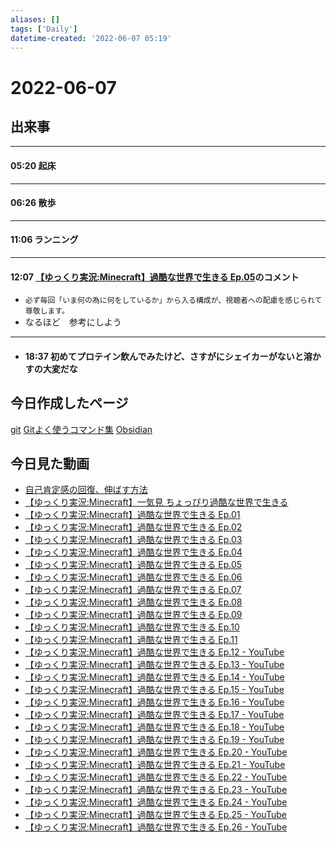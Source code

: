```yaml
---
aliases: []
tags: ['Daily']
datetime-created: '2022-06-07 05:19'
---
```

# 2022-06-07
## 出来事
---
#### 05:20 起床
---
#### 06:26 散歩
---
#### 11:06 ランニング
---
#### 12:07 [【ゆっくり実況:Minecraft】過酷な世界で生きる Ep.05](https://www.youtube.com/watch?v=prsNV-SCa98)のコメント
- `必ず毎回「いま何の為に何をしているか」から入る構成が、視聴者への配慮を感じられて尊敬します。`
- なるほど　参考にしよう
- ---
- #### 18:37 初めてプロテイン飲んでみたけど、さすがにシェイカーがないと溶かすの大変だな

## 今日作成したページ
[git](../../git.md)
[Gitよく使うコマンド集](../../git-common-commands.md)
[Obsidian](../../obsidian.md)  

## 今日見た動画
- [自己肯定感の回復、伸ばす方法](https://www.youtube.com/watch?v=DkzASiScmRM)
- [【ゆっくり実況:Minecraft】一気見 ちょっぴり過酷な世界で生きる](https://www.youtube.com/watch?v=tSYfEd57Dyw&t=117s)
- [【ゆっくり実況:Minecraft】過酷な世界で生きる Ep.01](https://www.youtube.com/watch?v=4eTO5rQdcWU&t=13s)
- [【ゆっくり実況:Minecraft】過酷な世界で生きる Ep.02](https://www.youtube.com/watch?v=EQhOFb4skAY)
- [【ゆっくり実況:Minecraft】過酷な世界で生きる Ep.03](https://www.youtube.com/watch?v=OOtORJfnYV4)
- [【ゆっくり実況:Minecraft】過酷な世界で生きる Ep.04](https://www.youtube.com/watch?v=WPDV0IEv7ac)
- [【ゆっくり実況:Minecraft】過酷な世界で生きる Ep.05](https://www.youtube.com/watch?v=prsNV-SCa98)
- [【ゆっくり実況:Minecraft】過酷な世界で生きる Ep.06](https://www.youtube.com/watch?v=rFIw2wrhv28)
- [【ゆっくり実況:Minecraft】過酷な世界で生きる Ep.07](https://www.youtube.com/watch?v=9KRt5Z6B2TQ)
- [【ゆっくり実況:Minecraft】過酷な世界で生きる Ep.08](https://www.youtube.com/watch?v=yt4TpNEVOCc)
- [ 【ゆっくり実況:Minecraft】過酷な世界で生きる Ep.09](https://www.youtube.com/watch?v=fMNbpq7kHMQ)
- [【ゆっくり実況:Minecraft】過酷な世界で生きる Ep.10](https://www.youtube.com/watch?v=LPm0mX3Sgak)
- [【ゆっくり実況:Minecraft】過酷な世界で生きる Ep.11](https://www.youtube.com/watch?v=MOQGdFt-UDs)
- [【ゆっくり実況:Minecraft】過酷な世界で生きる Ep.12 - YouTube](https://www.youtube.com/watch?v=2eOmKwGN0As)
- [【ゆっくり実況:Minecraft】過酷な世界で生きる Ep.13 - YouTube](https://www.youtube.com/watch?v=-5t8BP-bFZo)
- [【ゆっくり実況:Minecraft】過酷な世界で生きる Ep.14 - YouTube](https://www.youtube.com/watch?v=G5QIADwuSLA)
- [【ゆっくり実況:Minecraft】過酷な世界で生きる Ep.15 - YouTube](https://www.youtube.com/watch?v=gSLSefNTYN0)
- [【ゆっくり実況:Minecraft】過酷な世界で生きる Ep.16 - YouTube](https://www.youtube.com/watch?v=9XziaUUEl_4)
- [【ゆっくり実況:Minecraft】過酷な世界で生きる Ep.17 - YouTube](https://www.youtube.com/watch?v=OLHuTWes-yU)
- [【ゆっくり実況:Minecraft】過酷な世界で生きる Ep.18 - YouTube](https://www.youtube.com/watch?v=VEKXquNwF3I)
- [【ゆっくり実況:Minecraft】過酷な世界で生きる Ep.19 - YouTube](https://www.youtube.com/watch?v=8DP1LYpdRkE)
- [【ゆっくり実況:Minecraft】過酷な世界で生きる Ep.20 - YouTube](https://www.youtube.com/watch?v=hv_3c2ibUyM)
- [【ゆっくり実況:Minecraft】過酷な世界で生きる Ep.21 - YouTube](https://www.youtube.com/watch?v=scAwHY89Vmc)
- [【ゆっくり実況:Minecraft】過酷な世界で生きる Ep.22 - YouTube](https://www.youtube.com/watch?v=I_upyuxa-p0)
- [【ゆっくり実況:Minecraft】過酷な世界で生きる Ep.23 - YouTube](https://www.youtube.com/watch?v=bO0CnNBsk_U)
- [【ゆっくり実況:Minecraft】過酷な世界で生きる Ep.24 - YouTube](https://www.youtube.com/watch?v=1VW21so6NIY)
- [【ゆっくり実況:Minecraft】過酷な世界で生きる Ep.25 - YouTube](https://www.youtube.com/watch?v=7DkkbleLG0k)
- [【ゆっくり実況:Minecraft】過酷な世界で生きる Ep.26 - YouTube](https://www.youtube.com/watch?v=sFfSo9J6qQM)